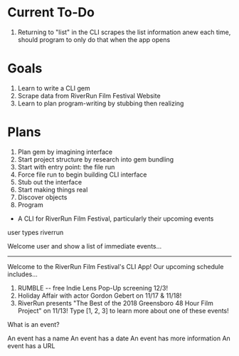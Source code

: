 # Current To-Do

1. Returning to "list" in the CLI scrapes the list information anew each time,
    should program to only do that when the app opens

# Goals

1. Learn to write a CLI gem
2. Scrape data from RiverRun Film Festival Website
3. Learn to plan program-writing by stubbing then realizing

# Plans

1. Plan gem by imagining interface
2. Start project structure by research into gem bundling
3. Start with entry point: the file run
4. Force file run to begin building CLI interface
5. Stub out the interface
6. Start making things real
7. Discover objects
8. Program


- A CLI for RiverRun Film Festival, particularly their upcoming events

user types riverrun

Welcome user and show a list of immediate events...

***

Welcome to the RiverRun Film Festival's CLI App!
Our upcoming schedule includes...
1. RUMBLE -- free Indie Lens Pop-Up screening 12/3!
2. Holiday Affair with actor Gordon Gebert on 11/17 & 11/18!
3. RiverRun presents "The Best of the 2018 Greensboro 48 Hour Film Project" on 11/13!
Type [1, 2, 3] to learn more about one of these events!


What is an event?

An event has a name
An event has a date
An event has more information
An event has a URL

